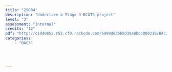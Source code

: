 ```yaml
---
title: "29684"
description: "Undertake a Stage 3 BCATS project"
level: "3"
assessment: "Internal"
credits: "12"
pdf: "http://c1940652.r52.cf0.rackcdn.com/5990d835b8d39a0bbc000210/BAC3-29684.pdf"
categories:
    - "BAC3"
    
    
    
    
---
```

